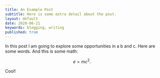 ```yaml
---
title: An Example Post
subtitle: Here is some extra detail about the post.
layout: default
date: 2020-06-21
keywords: blogging, writing
published: true
---
```


In this post I am going to explore some opportunities in a b and c.
Here are some words. And this is some math:


$$
e = mc^2. \tag{1}
$$


Cool!